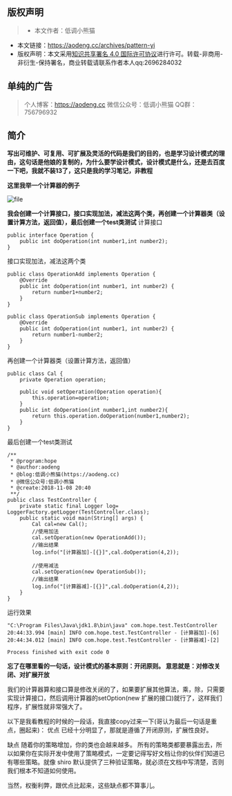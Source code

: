 ## 版权声明
>* 本文作者：低调小熊猫
* 本文链接：https://aodeng.cc/archives/pattern-yi
* 版权声明：本文采用<a rel="license" href="http://creativecommons.org/licenses/by/4.0/">知识共享署名 4.0 国际许可协议</a>进行许可。转载-非商用-非衍生-保持署名，商业转载请联系作者本人qq:2696284032

## 单纯的广告
>个人博客：https://aodeng.cc
微信公众号：低调小熊猫
QQ群：756796932

## 简介
**写出可维护、可复用、可扩展及灵活的代码是我们的目的，也是学习设计模式的理由，这句话是他娘的复制的，为什么要学设计模式，设计模式是什么，还是去百度一下吧，我就不装13了，这只是我的学习笔记，非教程**

**这里我举一个计算器的例子**

![file](/upload/2018/10/image-154168152056020181108205201362.png)

**我会创建一个计算接口，接口实现加法，减法这两个类，再创建一个计算器类（设置计算方法，返回值），最后创建一个test类测试**
计算接口
````
public interface Operation {
    public int doOperation(int number1,int number2);
}
````
接口实现加法，减法这两个类
````
public class OperationAdd implements Operation {
    @Override
    public int doOperation(int number1, int number2) {
        return number1+number2;
    }
}

public class OperationSub implements Operation {
    @Override
    public int doOperation(int number1, int number2) {
        return number1-number2;
    }
}
````
再创建一个计算器类（设置计算方法，返回值）
````
public class Cal {
    private Operation operation;

    public void setOperation(Operation operation){
        this.operation=operation;
    }
    public int doOperation(int number1,int number2){
        return this.operation.doOperation(number1,number2);
    }
}
````
最后创建一个test类测试
````
/**
 * @program:hope
 * @author:aodeng
 * @blog:低调小熊猫(https://aodeng.cc)
 * @微信公众号:低调小熊猫
 * @create:2018-11-08 20:40
 **/
public class TestController {
    private static final Logger log= LoggerFactory.getLogger(TestController.class);
    public static void main(String[] args) {
        Cal cal=new Cal();
        //使用加法
        cal.setOperation(new OperationAdd());
        //输出结果
        log.info("[计算器加]-[{}]",cal.doOperation(4,2));

        //使用减法
        cal.setOperation(new OperationSub());
        //输出结果
        log.info("[计算器减]-[{}]",cal.doOperation(4,2));
    }
}
````
运行效果
````
"C:\Program Files\Java\jdk1.8\bin\java" com.hope.test.TestController
20:44:33.994 [main] INFO com.hope.test.TestController - [计算器加]-[6]
20:44:34.012 [main] INFO com.hope.test.TestController - [计算器减]-[2]

Process finished with exit code 0
````

**忘了在哪里看的一句话，设计模式的基本原则：开闭原则。
意思就是：对修改关闭、对扩展开放**

我们的计算器算和接口算是修改关闭的了，如果要扩展其他算法，乘，除，只需要实现计算接口，然后调用计算器的setOption(new 扩展的接口)就行了，这样我们程序，扩展性就非常强大了。

以下是我看教程的时候的一段话，我直接copy过来一下(哥认为最后一句话是重点，圈起来)：
优点
已经十分明显了，那就是遵循了开闭原则，扩展性良好。

缺点
随着你的策略增加，你的类也会越来越多。
所有的策略类都要暴露出去，所以如果你在实际开发中使用了策略模式，一定要记得写好文档让你的伙伴们知道已有哪些策略。就像 shiro 默认提供了三种验证策略，就必须在文档中写清楚，否则我们根本不知道如何使用。

当然，权衡利弊，跟优点比起来，这些缺点都不算事儿。



